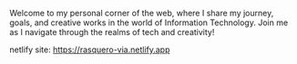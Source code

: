 Welcome to my personal corner of the web, 
where I share my journey, goals, and creative 
works in the world of Information Technology. 
Join me as I navigate through the realms of 
tech and creativity!

netlify site: https://rasquero-via.netlify.app